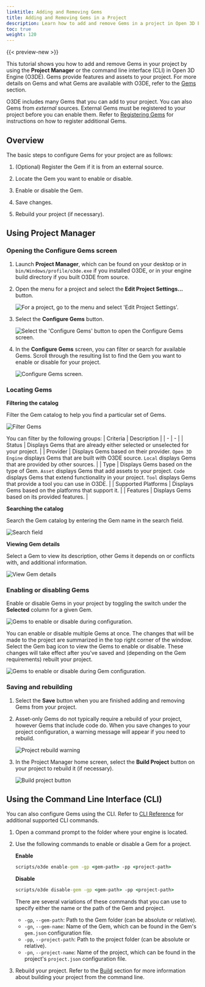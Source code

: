 ```yaml
---
linktitle: Adding and Removing Gems
title: Adding and Removing Gems in a Project
description: Learn how to add and remove Gems in a project in Open 3D Engine.
toc: true
weight: 120
---
```


{{< preview-new >}}

This tutorial shows you how to add and remove Gems in your project by using the **Project Manager** or the command line interface (CLI) in Open 3D Engine (O3DE). Gems provide features and assets to your project. For more details on Gems and what Gems are available with O3DE, refer to the [Gems](/docs/user-guide/gems) section.

O3DE includes many Gems that you can add to your project. You can also Gems from *external* sources. External Gems must be registered to your project before you can enable them. Refer to [Registering Gems](/docs/user-guide/project-config/register-gems/) for instructions on how to register additional Gems.

## Overview

The basic steps to configure Gems for your project are as follows:

1. (Optional) Register the Gem if it is from an external source.

1. Locate the Gem you want to enable or disable.

1. Enable or disable the Gem.

1. Save changes.

1. Rebuild your project (if necessary).

## Using Project Manager

### Opening the Configure Gems screen

1. Launch **Project Manager**, which can be found on your desktop or in `bin/Windows/profile/o3de.exe` if you installed O3DE, or in your engine build directory if you built O3DE from source.

1. Open the menu for a project and select the **Edit Project Settings...** button.

    ![For a project, go to the menu and select 'Edit Project Settings'. ](/images/user-guide/project-config/add-remove-gems/quick-start-1.png)

1. Select the **Configure Gems** button.

    ![Select the 'Configure Gems' button to open the Configure Gems screen.](/images/user-guide/project-config/add-remove-gems/quick-start-2.png)

1. In the **Configure Gems** screen, you can filter or search for available Gems. Scroll through the resulting list to find the Gem you want to enable or disable for your project.

    ![Configure Gems screen.](/images/user-guide/project-config/add-remove-gems/quick-start-3.png)

### Locating Gems

**Filtering the catalog**

Filter the Gem catalog to help you find a particular set of Gems. 

![Filter Gems](/images/user-guide/project-config/add-remove-gems/ui-filter-by.png)

You can filter by the following groups: 
| Criteria | Description |
| - | - |
| Status | Displays Gems that are already either selected or unselected for your project.  |
| Provider | Displays Gems based on their provider. `Open 3D Engine` displays Gems that are built with O3DE source. `Local` displays Gems that are provided by other sources. |
| Type | Displays Gems based on the type of Gem. `Asset` displays Gems that add assets to your project. `Code` displays Gems that extend functionality in your project. `Tool` displays Gems that provide a tool you can use in O3DE. |
| Supported Platforms | Displays Gems based on the platforms that support it. |
| Features | Displays Gems based on its provided features. |

**Searching the catalog**

Search the Gem catalog by entering the Gem name in the search field.  

![Search field](/images/user-guide/project-config/add-remove-gems/ui-search.png)

**Viewing Gem details**

Select a Gem to view its description, other Gems it depends on or conflicts with, and additional information.

![View Gem details](/images/user-guide/project-config/add-remove-gems/ui-gem-details.png)

### Enabling or disabling Gems

Enable or disable Gems in your project by toggling the switch under the **Selected** column for a given Gem.

![Gems to enable or disable during configuration.](/images/user-guide/project-config/add-remove-gems/ui-enable-disable-gem.png)

You can enable or disable multiple Gems at once. The changes that will be made to the project are summarized in the top right corner of the window. Select the Gem bag icon to view the Gems to enable or disable. These changes will take effect after you've saved and (depending on the Gem requirements) rebuilt your project.

![Gems to enable or disable during Gem configuration.](/images/user-guide/project-config/add-remove-gems/ui-gem-changes.png)

### Saving and rebuilding

1. Select the **Save** button when you are finished adding and removing Gems from your project.

1. Asset-only Gems do not typically require a rebuild of your project, however Gems that include code do. When you save changes to your project configuration, a warning message will appear if you need to rebuild.

    ![Project rebuild warning](/images/user-guide/project-config/add-remove-gems/project-rebuild-warning.png)

1. In the Project Manager home screen, select the **Build Project** button on your project to rebuild it (if necessary).

    ![Build project button](/images/user-guide/project-config/add-remove-gems/project-build-button.png)

## Using the Command Line Interface (CLI)

You can also configure Gems using the CLI. Refer to [CLI Reference](docs/user-guide/project-config/cli-reference/) for additional supported CLI commands.

1. Open a command prompt to the folder where your engine is located.

1. Use the following commands to enable or disable a Gem for a project.

    **Enable**

    ```cmd
    scripts/o3de enable-gem -gp <gem-path> -pp <project-path>
    ```

    **Disable**

    ```cmd
    scripts/o3de disable-gem -gp <gem-path> -pp <project-path>
    ```

    There are several variations of these commands that you can use to specify either the name or the path of the Gem and project.
    - `-gp`, `--gem-path`: Path to the Gem folder (can be absolute or relative).
    - `-gn`, `--gem-name`: Name of the Gem, which can be found in the Gem's `gem.json` configuration file. 
    - `-pp`, `--project-path`: Path to the project folder (can be absolute or relative).
    - `-pn`, `--project-name`: Name of the project, which can be found in the project's `project.json` configuration file.

1. Rebuild your project. Refer to the [Build](/docs/user-guide/build) section for more information about building your project from the command line.
